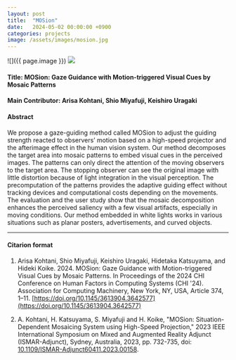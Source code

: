 ```yaml
---
layout: post
title:  "MOSion"
date:   2024-05-02 00:00:00 +0900
categories: projects
image: /assets/images/mosion.jpg
---
```


![]({{ page.image }})
![](/assets/images/mosion.jpg)

#### Title: MOSion: Gaze Guidance with Motion-triggered Visual Cues by Mosaic Patterns

#### Main Contributor: Arisa Kohtani, Shio Miyafuji, Keishiro Uragaki

#### Abstract
We propose a gaze-guiding method called MOSion to adjust the guiding strength reacted to observers’ motion based on a high-speed projector and the afterimage effect in the human vision system. Our method decomposes the target area into mosaic patterns to embed visual cues in the perceived images. The patterns can only direct the attention of the moving observers to the target area. The stopping observer can see the original image with little distortion because of light integration in the visual perception. The precomputation of the patterns provides the adaptive guiding effect without tracking devices and computational costs depending on the movements. The evaluation and the user study show that the mosaic decomposition enhances the perceived saliency with a few visual artifacts, especially in moving conditions. Our method embedded in white lights works in various situations such as planar posters, advertisements, and curved objects.

***

#### Citarion format
1. Arisa Kohtani, Shio Miyafuji, Keishiro Uragaki, Hidetaka Katsuyama, and Hideki Koike. 2024. MOSion: Gaze Guidance with Motion-triggered Visual Cues by Mosaic Patterns. In Proceedings of the 2024 CHI Conference on Human Factors in Computing Systems (CHI '24). Association for Computing Machinery, New York, NY, USA, Article 374, 1–11. [https://doi.org/10.1145/3613904.3642577](https://doi.org/10.1145/3613904.3642577)

2. A. Kohtani, H. Katsuyama, S. Miyafuji and H. Koike, "MOSion: Situation-Dependent Mosaicing System using High-Speed Projection," 2023 IEEE International Symposium on Mixed and Augmented Reality Adjunct (ISMAR-Adjunct), Sydney, Australia, 2023, pp. 732-735, doi: [10.1109/ISMAR-Adjunct60411.2023.00158](10.1109/ISMAR-Adjunct60411.2023.00158]).

